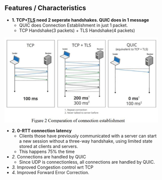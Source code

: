 ## Features / Characteristics
- **1. TCP+[TLS](https://sites.google.com/site/amitinterviewpreparation/networking/layer5/ssl) need 2 seperate handshakes. QUIC does in 1 message**
  - QUIC does Connection Establishment in just 1 packet.
  - TCP Handshake(3 packets) + TLS Handshake(4 packets)

<img src=QUIC_over_TCP-3-way-handshake.JPG width=500 />

- **2. 0-RTT connection latency**
  - Clients those have previously communicated with a server can start a new session without a three-way handshake, using limited state stored at clients and servers.
  - This happens 75% the time
- *2.* Connections are handled by QUIC
  - Since UDP is connectionless, all connections are handled by QUIC.
- *3.* Improved Congestion control wrt TCP
- *4.* Improved Forward Error Correction.
